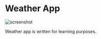# Weather App

![screenshot](https://uploads-ssl.webflow.com/5fee1bcc9e4241b55f56ef33/5ffcab828844047c6fa288b4_weather%20app%20cover.jpg)

Weather app is written for learning purposes.



